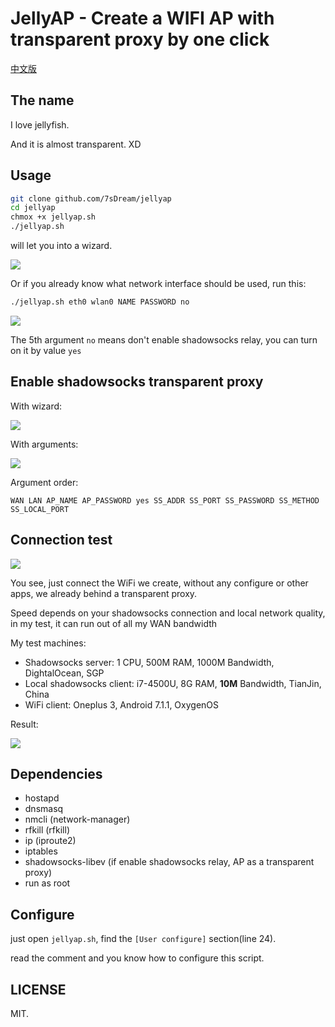 # JellyAP - Create a WIFI AP with transparent proxy by one click

[中文版](https://github.com/7sDream/jellyap/blob/master/README.zh.md)

## The name

I love jellyfish.

And it is almost transparent. XD

## Usage

```bash
git clone github.com/7sDream/jellyap
cd jellyap
chmox +x jellyap.sh
./jellyap.sh
```

will let you into a wizard.

![][normal]

Or if you already know what network interface should be used, run this:

```bash
./jellyap.sh eth0 wlan0 NAME PASSWORD no
```

![][normal-no-wizard]

The 5th argument `no` means don't enable shadowsocks relay, you can turn on it by value `yes`

## Enable shadowsocks transparent proxy

With wizard:

![][with-ss]

With arguments:

![][with-ss-no-wizard]

Argument order:

`WAN LAN AP_NAME AP_PASSWORD yes SS_ADDR SS_PORT SS_PASSWORD SS_METHOD SS_LOCAL_PORT`

## Connection test

![][android-connection-test]

You see, just connect the WiFi we create, without any configure or other apps, we already behind a transparent proxy.

Speed depends on your shadowsocks connection and local network quality, in my test, it can run out of all my WAN bandwidth

My test machines:

- Shadowsocks server: 1 CPU, 500M RAM, 1000M Bandwidth, DightalOcean, SGP
- Local shadowsocks client: i7-4500U, 8G RAM, **10M** Bandwidth, TianJin, China
- WiFi client: Oneplus 3, Android 7.1.1, OxygenOS

Result:

![][speed-test]

## Dependencies

- hostapd
- dnsmasq
- nmcli (network-manager)
- rfkill (rfkill)
- ip (iproute2)
- iptables
- shadowsocks-libev (if enable shadowsocks relay, AP as a transparent proxy)
- run as root

## Configure

just open `jellyap.sh`, find the `[User configure]` section(line 24).

read the comment and you know how to configure this script.

## LICENSE

MIT.


[normal]: http://rikka-10066868.image.myqcloud.com/1f0d8f22-4d3b-4023-bcdb-f17c1ba348aa.gif
[with-ss]: http://rikka-10066868.image.myqcloud.com/1a3e6dae-03b0-47c2-8bbf-e6c8df1e1862.gif
[normal-no-wizard]: http://rikka-10066868.image.myqcloud.com/21be867f-f5ad-4e62-9aba-50232a677df3.gif
[with-ss-no-wizard]: http://rikka-10066868.image.myqcloud.com/497105c4-43a9-4279-9070-3397e0b7c374.gif
[android-connection-test]: http://rikka-10066868.image.myqcloud.com/c982f4c8-fafb-4f49-bc32-31b61d9ffe3b.gif
[speed-test]: http://rikka-10066868.image.myqcloud.com/cb8f9b31-4a6c-49ba-94ec-491e430af74e.gif
